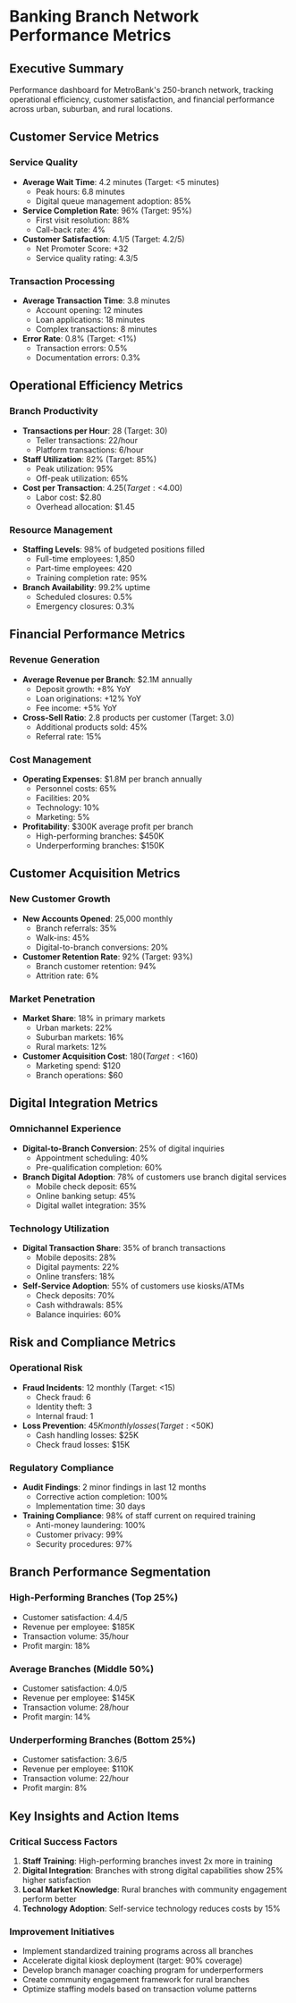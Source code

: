 # Banking Branch Network Performance Metrics

## Executive Summary
Performance dashboard for MetroBank's 250-branch network, tracking operational efficiency, customer satisfaction, and financial performance across urban, suburban, and rural locations.

## Customer Service Metrics

### Service Quality
- **Average Wait Time**: 4.2 minutes (Target: <5 minutes)
  - Peak hours: 6.8 minutes
  - Digital queue management adoption: 85%
- **Service Completion Rate**: 96% (Target: 95%)
  - First visit resolution: 88%
  - Call-back rate: 4%
- **Customer Satisfaction**: 4.1/5 (Target: 4.2/5)
  - Net Promoter Score: +32
  - Service quality rating: 4.3/5

### Transaction Processing
- **Average Transaction Time**: 3.8 minutes
  - Account opening: 12 minutes
  - Loan applications: 18 minutes
  - Complex transactions: 8 minutes
- **Error Rate**: 0.8% (Target: <1%)
  - Transaction errors: 0.5%
  - Documentation errors: 0.3%

## Operational Efficiency Metrics

### Branch Productivity
- **Transactions per Hour**: 28 (Target: 30)
  - Teller transactions: 22/hour
  - Platform transactions: 6/hour
- **Staff Utilization**: 82% (Target: 85%)
  - Peak utilization: 95%
  - Off-peak utilization: 65%
- **Cost per Transaction**: $4.25 (Target: <$4.00)
  - Labor cost: $2.80
  - Overhead allocation: $1.45

### Resource Management
- **Staffing Levels**: 98% of budgeted positions filled
  - Full-time employees: 1,850
  - Part-time employees: 420
  - Training completion rate: 95%
- **Branch Availability**: 99.2% uptime
  - Scheduled closures: 0.5%
  - Emergency closures: 0.3%

## Financial Performance Metrics

### Revenue Generation
- **Average Revenue per Branch**: $2.1M annually
  - Deposit growth: +8% YoY
  - Loan originations: +12% YoY
  - Fee income: +5% YoY
- **Cross-Sell Ratio**: 2.8 products per customer (Target: 3.0)
  - Additional products sold: 45%
  - Referral rate: 15%

### Cost Management
- **Operating Expenses**: $1.8M per branch annually
  - Personnel costs: 65%
  - Facilities: 20%
  - Technology: 10%
  - Marketing: 5%
- **Profitability**: $300K average profit per branch
  - High-performing branches: $450K
  - Underperforming branches: $150K

## Customer Acquisition Metrics

### New Customer Growth
- **New Accounts Opened**: 25,000 monthly
  - Branch referrals: 35%
  - Walk-ins: 45%
  - Digital-to-branch conversions: 20%
- **Customer Retention Rate**: 92% (Target: 93%)
  - Branch customer retention: 94%
  - Attrition rate: 6%

### Market Penetration
- **Market Share**: 18% in primary markets
  - Urban markets: 22%
  - Suburban markets: 16%
  - Rural markets: 12%
- **Customer Acquisition Cost**: $180 (Target: <$160)
  - Marketing spend: $120
  - Branch operations: $60

## Digital Integration Metrics

### Omnichannel Experience
- **Digital-to-Branch Conversion**: 25% of digital inquiries
  - Appointment scheduling: 40%
  - Pre-qualification completion: 60%
- **Branch Digital Adoption**: 78% of customers use branch digital services
  - Mobile check deposit: 65%
  - Online banking setup: 45%
  - Digital wallet integration: 35%

### Technology Utilization
- **Digital Transaction Share**: 35% of branch transactions
  - Mobile deposits: 28%
  - Digital payments: 22%
  - Online transfers: 18%
- **Self-Service Adoption**: 55% of customers use kiosks/ATMs
  - Check deposits: 70%
  - Cash withdrawals: 85%
  - Balance inquiries: 60%

## Risk and Compliance Metrics

### Operational Risk
- **Fraud Incidents**: 12 monthly (Target: <15)
  - Check fraud: 6
  - Identity theft: 3
  - Internal fraud: 1
- **Loss Prevention**: $45K monthly losses (Target: <$50K)
  - Cash handling losses: $25K
  - Check fraud losses: $15K

### Regulatory Compliance
- **Audit Findings**: 2 minor findings in last 12 months
  - Corrective action completion: 100%
  - Implementation time: 30 days
- **Training Compliance**: 98% of staff current on required training
  - Anti-money laundering: 100%
  - Customer privacy: 99%
  - Security procedures: 97%

## Branch Performance Segmentation

### High-Performing Branches (Top 25%)
- Customer satisfaction: 4.4/5
- Revenue per employee: $185K
- Transaction volume: 35/hour
- Profit margin: 18%

### Average Branches (Middle 50%)
- Customer satisfaction: 4.0/5
- Revenue per employee: $145K
- Transaction volume: 28/hour
- Profit margin: 14%

### Underperforming Branches (Bottom 25%)
- Customer satisfaction: 3.6/5
- Revenue per employee: $110K
- Transaction volume: 22/hour
- Profit margin: 8%

## Key Insights and Action Items

### Critical Success Factors
1. **Staff Training**: High-performing branches invest 2x more in training
2. **Digital Integration**: Branches with strong digital capabilities show 25% higher satisfaction
3. **Local Market Knowledge**: Rural branches with community engagement perform better
4. **Technology Adoption**: Self-service technology reduces costs by 15%

### Improvement Initiatives
- Implement standardized training programs across all branches
- Accelerate digital kiosk deployment (target: 90% coverage)
- Develop branch manager coaching program for underperformers
- Create community engagement framework for rural branches
- Optimize staffing models based on transaction volume patterns